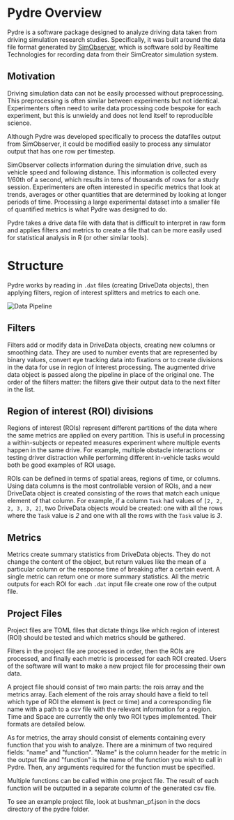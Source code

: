 
# Pydre Overview

Pydre is a software package designed to analyze driving data taken from driving simulation research studies. Specifically, it was built around the data file format generated by [SimObserver](https://www.faac.com/realtime-technologies/products/simobserver-pro/), which is software sold by Realtime Technologies for recording data from their SimCreator simulation system.

## Motivation

Driving simulation data can not be easily processed without preprocessing. This preprocessing is often similar between experiments but not identical. Experimenters often need to write data processing code bespoke for each experiment, but this is unwieldy and does not lend itself to reproducible science.

Although Pydre was developed specifically to process the datafiles output from SimObserver, it could be modified easily to process any simulator output that has one row per timestep.

SimObserver collects information during the simulation drive, such as vehicle speed and following distance.  This information is collected every 1/60th of a second, which results in tens of thousands of rows for a study session. Experimenters are often interested in specific metrics that look at trends, averages or other quantities that are determined by looking at longer periods of time. Processing a large experimental dataset into a smaller file of quantified metrics is what Pydre was designed to do. 

Pydre takes a drive data file with data that is difficult to interpret in raw form and applies filters and metrics to create a file that can be more easily used for statistical analysis in R (or other similar tools).



# Structure

Pydre works by reading in `.dat` files (creating DriveData objects), then applying filters, region of interest splitters and metrics to each one.

![](images/pydre%20data%20pipeline.png "Data Pipeline")

## Filters

Filters add or modify data in DriveData objects, creating new columns or smoothing data. They are used to number events that are represented by binary values, convert eye tracking data into fixations or to create divisions in the data for use in region of interest processing. The augmented drive data object is passed along the pipeline in place of the original one. The order of the filters matter: the filters give their output data to the next filter in the list.

## Region of interest (ROI) divisions

Regions of interest (ROIs) represent different partitions of the data where the same metrics are applied on every partition. This is useful in processing a within-subjects or repeated measures experiment where multiple events happen in the same drive. For example, multiple obstacle interactions or testing driver distraction while performing different in-vehicle tasks would both be good examples of ROI usage. 

ROIs can be defined in terms of spatial areas, regions of time, or columns. Using data columns is the most controllable version of ROIs, and a new DriveData object is created consisting of the rows that match each unique element of that column. For example, if a column `Task` had values of `[2, 2, 2, 3, 3, 2]`, two DriveData objects would be created: one with all the rows where the `Task` value is *2* and one with all the rows with the `Task` value is *3*.

## Metrics

Metrics create summary statistics from DriveData objects. They do not change the content of the object, but return values like the mean of a particular column or the response time of breaking after a certain event. A single metric can return one or more summary statistics. All the metric outputs for each ROI for each `.dat`  input file create one row of the output file. 

## Project Files

Project files are TOML files that dictate things like which region of interest (ROI) should be tested and which metrics should be gathered. 

Filters in the project file are processed in order, then the ROIs are processed, and finally each metric is processed for each ROI created. Users of the software will want to make a new project file for processing their own data.

A project file should consist of two main parts: the rois array and the metrics array. Each element of the rois array should have a field to tell which type of ROI the element is (rect or time) and a corresponding file name with a path to a csv file with the relevant information for a region. Time and Space are currently the only two ROI types implemented. Their formats are detailed below. 

As for metrics, the array should consist of elements containing every function that you wish to analyze. There are a minimum of two required fields: "name" and "function". "Name" is the column header for the metric in the output file and "function" is the name of the function you wish to call in Pydre. Then, any arguments required for the function must be specified. 

Multiple functions can be called within one project file.  The result of each function will be outputted in a separate column of the generated csv file.

To see an example project file, look at bushman_pf.json in the docs directory of the pydre folder.    


  
